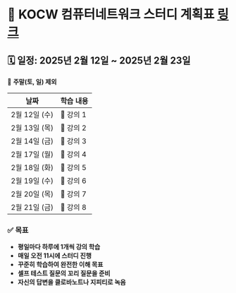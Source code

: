 # 📅 KOCW 컴퓨터네트워크 스터디 계획표 [링크](http://kocw.net/home/cview.do?cid=6166c077e545b736)

## 🗓 일정: 2025년 2월 12일 ~ 2025년 2월 23일

📌 **주말(토, 일) 제외**

| 날짜          | 학습 내용 |
| ------------- | --------- |
| 2월 12일 (수) | 📖 강의 1 |
| 2월 13일 (목) | 📖 강의 2 |
| 2월 14일 (금) | 📖 강의 3 |
| 2월 17일 (월) | 📖 강의 4 |
| 2월 18일 (화) | 📖 강의 5 |
| 2월 19일 (수) | 📖 강의 6 |
| 2월 20일 (목) | 📖 강의 7 |
| 2월 21일 (금) | 📖 강의 8 |

### ✅ 목표

- **평일마다 하루에 1개씩 강의 학습**
- **매일 오전 11시에 스터디 진행**
- **꾸준히 학습하여 완전한 이해 목표**
- **셀프 테스트 질문의 꼬리 질문을 준비**
- **자신의 답변을 클로바노트나 지피티로 녹음**
